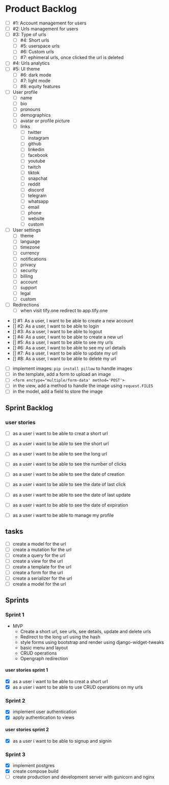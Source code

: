 # Product Backlog

- [ ] #1: Account management for users
- [ ] #2: Urls management for users
- [ ] #3: Type of urls
  - [ ] #4: Short urls
  - [ ] #5: userspace urls
  - [ ] #6: Custom urls
  - [ ] #7: ephimeral urls, once clicked the url is deleted
- [ ] #4: Urls analytics
- [ ] #5: UI theme
  - [ ] #6: dark mode
  - [ ] #7: light mode
  - [ ] #8: equity features

- [ ] User profile
  - [ ] name
  - [ ] bio
  - [ ] pronouns
  - [ ] demographics
  - [ ] avatar or profile picture
  - [ ] links
    - [ ] twitter
    - [ ] instagram
    - [ ] github
    - [ ] linkedin
    - [ ] facebook
    - [ ] youtube
    - [ ] twitch
    - [ ] tiktok
    - [ ] snapchat
    - [ ] reddit
    - [ ] discord
    - [ ] telegram
    - [ ] whatsapp
    - [ ] email
    - [ ] phone
    - [ ] website
    - [ ] custom
- [ ] User settings
  - [ ] theme
  - [ ] language
  - [ ] timezone
  - [ ] currency
  - [ ] notifications
  - [ ] privacy
  - [ ] security
  - [ ] billing
  - [ ] account
  - [ ] support
  - [ ] legal
  - [ ] custom
- [ ] Redirections
  - [ ] when visit tify.one redirect to app.tify.one

- [] #1: As a user, I want to be able to create a new account
- [] #2: As a user, I want to be able to login
- [] #3: As a user, I want to be able to logout
- [] #4: As a user, I want to be able to create a new url
- [] #5: As a user, I want to be able to see my urls
- [] #6: As a user, I want to be able to see my url details
- [] #7: As a user, I want to be able to update my url
- [] #8: As a user, I want to be able to delete my url

- [ ] implement images: `pip install pillow` to handle images
- [ ] in the template, add a form to upload an image
- [ ] `<form enctype="multiple/form-data' method='POST'>`
- [ ] in the view, add a method to handle the image using `request.FILES`
- [ ] in the model, add a field to store the image

## Sprint Backlog

### user stories

- [ ] as a user i want to be able to creat a short url
- [ ] as a user i want to be able to see the short url
- [ ] as a user i want to be able to see the long url
- [ ] as a user i want to be able to see the number of clicks
- [ ] as a user i want to be able to see the date of creation
- [ ] as a user i want to be able to see the date of last click
- [ ] as a user i want to be able to see the date of last update
- [ ] as a user i want to be able to see the date of expiration

- [ ] as a user i want to be able to manage my profile

## tasks

- [ ] create a model for the url
- [ ] create a mutation for the url
- [ ] create a query for the url
- [ ] create a view for the url
- [ ] create a template for the url
- [ ] create a form for the url
- [ ] create a serializer for the url
- [ ] create a model for the url

## Sprints

### Sprint 1

- MVP
  - Create a short url, see urls, see details, update and delete urls
  - Redirect to the long url using the hash
  - style forms using bootstrap and render using django-widget-tweaks
  - basic menu and layout
  - CRUD operations
  - Opengraph redirection

#### user stories sprint 1

- [x] as a user i want to be able to creat a short url
- [x] as a user i want to be able to use CRUD operations on my urls

### Sprint 2

- [x] implement user authentication
- [x] apply authentication to views

#### user stories sprint 2

- [x] as a user i want to be able to signup and signin

### Sprint 3

- [x] implement postgres
- [x] create compose build
- [ ] create production and development server with gunicorn and nginx
